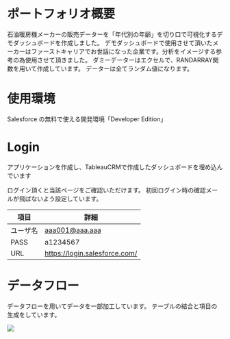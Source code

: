 # ポートフォリオ概要
石油暖房機メーカーの販売データーを「年代別の年齢」を切り口で可視化するデモダッシュボードを作成しました。
デモダッシュボードで使用させて頂いたメーカーはファーストキャリアでお世話になった企業です。分析をイメージする参考の為使用させて頂きました。
ダミーデーターはエクセルで、RANDARRAY関数を用いて作成しています。
データーは全てランダム値になります。

# 使用環境
Salesforce の無料で使える開発環境「Developer Edition」


# Login
アプリケーションを作成し、TableauCRMで作成したダッシュボードを埋め込んでいます

ログイン頂くと当該ページをご確認いただけます。
初回ログイン時の確認メールが飛ばないよう設定しています。

|  項目  |  詳細  |
| ---- | ---- |
|  ユーザ名  |  aaa001@aaa.aaa  |
|  PASS  |  a1234567  |
|  URL  |  https://login.salesforce.com/  |



# データフロー

データフローを用いてデータを一部加工しています。
テーブルの結合と項目の生成をしています。

![](https://gyazo.com/a86482d94a1e556f19422682be997132.png)
